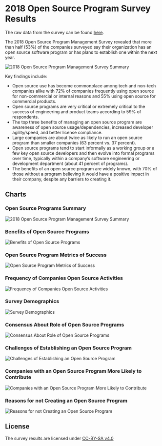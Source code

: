 # 2018 Open Source Program Survey Results
The raw data from the survey can be found [here](https://github.com/todogroup/survey/blob/master/2018/results.csv).

The 2018 Open Source Program Management Survey revealed that more than half (53%) of the companies surveyed say their organization has an open source software program or has plans to establish one within the next year.

![2018 Open Source Program Management Survey Summary](chart-large-companies.png)

Key findings include:
* Open source use has become commonplace among tech and non-tech companies alike with 72% of companies frequently using open source for non-commercial or internal reasons and 55% using open source for commercial products. 
* Open source programs are very critical or extremely critical to the success of engineering and product teams according to 59% of respondents. 
* The top three benefits of managing an open source program are awareness of open source usage/dependencies, increased developer agility/speed, and better license compliance.
* Large companies are about twice as likely to run an open source program than smaller companies (63 percent vs. 37 percent).
* Open source programs tend to start informally as a working group or a few key open source developers and then evolve into formal programs over time, typically within a company’s software engineering or development department (about 41 percent of programs).
* The benefits of an open source program are widely known, with 70% of those without a program believing it would have a positive impact in their company, despite any barriers to creating it.


## Charts

### Open Source Programs Summary
![2018 Open Source Program Management Survey Summary](chart-large-companies.png)

### Benefits of Open Source Programs
![Benefits of Open Source Programs](chart-benefits-of-open-source-programs.png)

### Open Source Program Metrics of Success
![Open Source Program Metrics of Success](chart-metrics-of-success.png)

### Frequency of Companies Open Source Activities
![Frequency of Companies Open Source Activities](chart-frequency.png)

### Survey Demographics
![Survey Demographics](chart-demographics.png)

### Consensus About Role of Open Source Programs
![Consensus About Role of Open Source Programs](chart-consensus-role-of-open-source-programs.png)

### Challenges of Establishing an Open Source Program
![Challenges of Establishing an Open Source Program](chart-challenges-in-establishing-programs.png)

### Companies with an Open Source Program More Likely to Contribute
![Companies with an Open Source Program More Likely to Contribute](chart-companies-with-os-programs-more-likely-to-contribute.png)

### Reasons for not Creating an Open Source Program
![Reasons for not Creating an Open Source Program](chart-reasons-for-no-open-source-program.png)

## License

The survey results are licensed under [CC-BY-SA v4.0](https://creativecommons.org/licenses/by-sa/4.0/)
